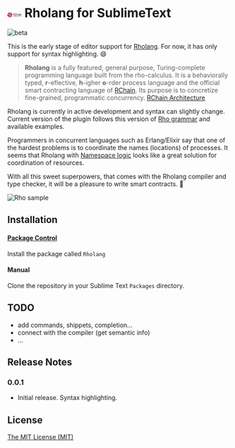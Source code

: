 # <img src="./assets/rchain.png" width="32px"></img> Rholang for SublimeText

![beta][beta-badge]

This is the early stage of editor support for [Rholang][rho-github]. For now, it has only support for syntax highlighting. :smile:

> **Rholang** is a fully featured, general purpose, Turing-complete programming language built from the rho-calculus. It is a behaviorally typed, **r**-eflective, **h**-igher **o**-rder process language and the official smart contracting language of [RChain][rchain-coop]. Its purpose is to concretize fine-grained, programmatic concurrency. [RChain Architecture][arch-rholang]

Rholang is currently in active development and syntax can slightly change. Current version of the plugin follows this version of [Rho grammar][rho-bnf-origin] and available examples.

Programmers in concurrent languages such as Erlang/Elixir say that one of the hardest problems is to coordinate the names (locations) of processes. It seems that Rholang with [Namespace logic][arch-namespace-logic] looks like a great solution for coordination of resources.

With all this sweet superpowers, that comes with the Rholang compiler and type checker, it will be a pleasure to write smart contracts. :lollipop:

![Rho sample](./assets/rho-sublime-sample.png)

## Installation

#### [Package Control][rholang-package]

Install the package called `Rholang`

#### Manual

Clone the repository in your Sublime Text `Packages` directory.

## TODO

- add commands, shippets, completion...
- connect with the compiler (get semantic info)
- ...

## Release Notes

### 0.0.1
- Initial release. Syntax highlighting.

## License

[The MIT License (MIT)][license]

[rchain-coop]: https://www.rchain.coop
[rho-github]: https://github.com/rchain/rchain/tree/master/rholang
[rho-bnf-origin]: https://github.com/rchain/rchain/blob/243a3fd7b1d7f1b9669920da80f419e84fbd02b6/rholang/src/main/bnfc/rholang_mercury.cf
[arch-rholang]: http://rchain-architecture.readthedocs.io/en/latest/contracts/contract-design.html#rholang-a-concurrent-language
[arch-namespace-logic]: http://rchain-architecture.readthedocs.io/en/latest/contracts/namespaces.html#namespace-logic
[rholang-package]: https://packagecontrol.io/packages/Rholang

[beta-badge]: https://cdn.rawgit.com/tgrospic/rholang-sublime/master/assets/beta-0.0.1.svg
[license]: https://github.com/tgrospic/rholang-sublime/blob/master/LICENSE
